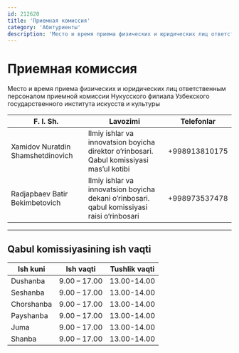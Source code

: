 ```yaml
---
id: 212620
title: 'Приемная комиссия'
category: 'Абитуриенты'
description: 'Место и время приема физических и юридических лиц ответственным персоналом приемной комиссии Нукусского филиала Узбекского государственного института искусств и культуры'
---
```


# Приемная комиссия

Место и время приема физических и юридических лиц ответственным персоналом приемной комиссии Нукусского филиала Узбекского государственного института искусств и культуры

| F. I. Sh.                         | Lavozimi                                                                                    | Telefonlar    |
| --------------------------------- | ------------------------------------------------------------------------------------------- | ------------- |
| Xamidov Nuratdin Shamshetdinovich | Ilmiy ishlar va innovatsion boyicha direktor o’rinbosari. Qabul komissiyasi mas’ul kotibi   | +998913810175 |
| Radjapbaev Batir Bekimbetovich    | Ilmiy ishlar va innovatsion boyicha dekani o’rinbosari. qabul komissiyasi raisi o‘rinbosari | +998973537478 |

---

## Qabul komissiyasining ish vaqti

| Ish kuni   | Ish vaqti    | Tushlik vaqti |
| ---------- | ------------ | ------------- |
| Dushanba   | 9.00 – 17.00 | 13.00-14.00   |
| Seshanba   | 9.00 – 17.00 | 13.00-14.00   |
| Chorshanba | 9.00 – 17.00 | 13.00-14.00   |
| Payshanba  | 9.00 – 17.00 | 13.00-14.00   |
| Juma       | 9.00 – 17.00 | 13.00-14.00   |
| Shanba     | 9.00 – 17.00 | 13.00-14.00   |
